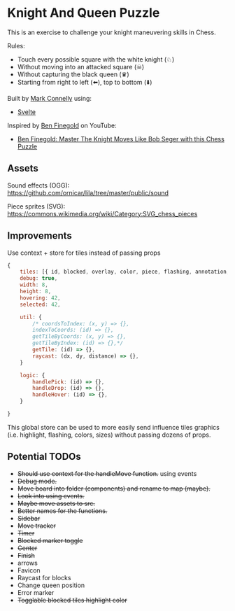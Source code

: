 # Knight And Queen Puzzle

This is an exercise to challenge your knight maneuvering skills in Chess.

Rules:
* Touch every possible square with the white knight (♘)
* Without moving into an attacked square (☠)
* Without capturing the black queen (♛)
* Starting from right to left (⬅️), top to bottom (⬇️)

Built by [Mark Connelly](https://github.com/plasmatech8/) using:
* [Svelte](https://github.com/sveltejs/svelte)

Inspired by [Ben Finegold](https://www.youtube.com/watch?v=SrQlpY_eGYU) on YouTube:
* [Ben Finegold: Master The Knight Moves Like Bob Seger with this Chess Puzzle](https://www.youtube.com/watch?v=SrQlpY_eGYU)

## Assets

Sound effects (OGG): https://github.com/ornicar/lila/tree/master/public/sound

Piece sprites (SVG): https://commons.wikimedia.org/wiki/Category:SVG_chess_pieces

## Improvements

Use context + store for tiles instead of passing props
```js
{
    tiles: [{ id, blocked, overlay, color, piece, flashing, annotation, arrow }, {}]
    debug: true,
    width: 8,
    height: 8,
    hovering: 42,
    selected: 42,

    util: {
        /* coordsToIndex: (x, y) => {},
        indexToCoords: (id) => {},
        getTileByCoords: (x, y) => {},
        getTileByIndex: (id) => {},*/
        getTile: (id) => {},
        raycast: (dx, dy, distance) => {},
    }

    logic: {
        handlePick: (id) => {},
        handleDrop: (id) => {},
        handleHover: (id) => {},
    }

}
```

This global store can be used to more easily send influence tiles graphics (i.e. highlight,
flashing, colors, sizes) without passing dozens of props.

## Potential TODOs

* ~~Should use context for the handleMove function.~~ using events
* ~~Debug mode.~~
* ~~Move board into folder (components) and rename to map (maybe).~~
* ~~Look into using events.~~
* ~~Maybe move assets to src.~~
* ~~Better names for the functions.~~
* ~~Sidebar~~
* ~~Move tracker~~
* ~~Timer~~
* ~~Blocked marker toggle~~
* ~~Center~~
* ~~Finish~~
* arrows
* Favicon
* Raycast for blocks
* Change queen position
* Error marker
* ~~Togglable blocked tiles highlight color~~

